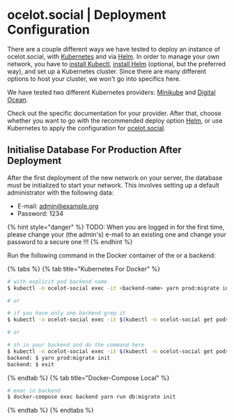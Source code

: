 # ocelot.social \| Deployment Configuration

There are a couple different ways we have tested to deploy an instance of ocelot.social, with [Kubernetes](https://kubernetes.io/) and via [Helm](https://helm.sh/docs/). In order to manage your own
network, you have to [install Kubectl](https://kubernetes.io/docs/tasks/tools/install-kubectl/), [install Helm](https://helm.sh/docs/intro/install/) (optional, but the preferred way),
and set up a Kubernetes cluster. Since there are many different options to host your cluster, we won't go into specifics here.

We have tested two different Kubernetes providers: [Minikube](./minikube/README.md)
and [Digital Ocean](./digital-ocean/README.md).

Check out the specific documentation for your provider. After that, choose whether you want to go with the recommended deploy option [Helm](./helm/README.md), or use Kubernetes to apply the configuration for [ocelot.social](./ocelot-social/README.md).

## Initialise Database For Production After Deployment

After the first deployment of the new network on your server, the database must be initialized to start your network. This involves setting up a default administrator with the following data:

- E-mail: admin@example.org
- Password: 1234

{% hint style="danger" %}
TODO: When you are logged in for the first time, please change your (the admin's) e-mail to an existing one and change your password to a secure one !!!
{% endhint %}

Run the following command in the Docker container of the or a backend:

{% tabs %}
{% tab title="Kubernetes For Docker" %}

```bash
# with explicit pod backend name
$ kubectl -n ocelot-social exec -it <backend-name> yarn prod:migrate init

# or

# if you have only one backend grep it
$ kubectl -n ocelot-social exec -it $(kubectl -n ocelot-social get pods | grep backend | awk '{ print $1 }') yarn prod:migrate init

# or

# sh in your backend and do the command here
$ kubectl -n ocelot-social exec -it $(kubectl -n ocelot-social get pods | grep backend | awk '{ print $1 }') sh
backend: $ yarn prod:migrate init
backend: $ exit
```

{% endtab %}
{% tab title="Docker-Compose Local" %}

```bash
# exec in backend
$ docker-compose exec backend yarn run db:migrate init
```

{% endtab %}
{% endtabs %}
